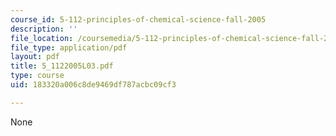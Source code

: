 ```yaml
---
course_id: 5-112-principles-of-chemical-science-fall-2005
description: ''
file_location: /coursemedia/5-112-principles-of-chemical-science-fall-2005/183320a006c8de9469df787acbc09cf3_5_1122005L03.pdf
file_type: application/pdf
layout: pdf
title: 5_1122005L03.pdf
type: course
uid: 183320a006c8de9469df787acbc09cf3

---
```

None